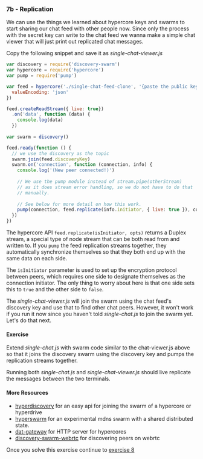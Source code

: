 ### 7b - Replication

We can use the things we learned about hypercore keys and swarms to start sharing our chat feed with other people now. Since only the process with the secret key can write to the chat feed we wanna make a simple chat viewer that will just print out replicated chat messages.

Copy the following snippet and save it as _single-chat-viewer.js_

```js
var discovery = require('discovery-swarm')
var hypercore = require('hypercore')
var pump = require('pump')

var feed = hypercore('./single-chat-feed-clone', '{paste the public key from the prev exercise}', {
  valueEncoding: 'json'
})

feed.createReadStream({ live: true})
  .on('data', function (data) {
    console.log(data)
  })
 
var swarm = discovery()

feed.ready(function () {
  // we use the discovery as the topic
  swarm.join(feed.discoveryKey)
  swarm.on('connection', function (connection, info) {
    console.log('(New peer connected!)')
    
    // We use the pump module instead of stream.pipe(otherStream)
    // as it does stream error handling, so we do not have to do that
    // manually.
    
    // See below for more detail on how this work.
    pump(connection, feed.replicate(info.initiator, { live: true }), connection)
  })
})
```

The hypercore API `feed.replicate(isInitiator, opts)` returns a Duplex stream, a special type of node stream that can be both read from and written to. If you `pump` the feed replication streams together, they automatically synchronize themselves so that they both end up with the same data on each side.

The `isInitiator` parameter is used to set up the encryption protocol between peers, which requires one side to designate themselves as the connection initiator. The only thing to worry about here is that one side sets this to `true` and the other side to `false`.

The _single-chat-viewer.js_ will join the swarm using the chat feed's discovery key
and use that to find other chat peers. However, it won't work if you run it now since you haven't told _single-chat.js_ to join the swarm yet. Let's do that next.

#### Exercise

Extend _single-chat.js_ with swarm code similar to the chat-viewer.js above so that it joins the discovery swarm using the discovery key and pumps the replication streams together.

Running both _single-chat.js_ and _single-chat-viewer.js_ should live replicate the messages between the two terminals.

#### More Resources

* [hyperdiscovery](https://github.com/karissa/hyperdiscovery) for an easy api for joining the swarm of a hypercore or hyperdrive
* [hyperswarm](https://github.com/mafintosh/hyperswarm) for an experimental mdns swarm with a shared distributed state.
* [dat-gateway](https://github.com/pfrazee/dat-gateway) for HTTP server for hypercores 
* [discovery-swarm-webrtc](https://github.com/geut/discovery-swarm-webrtc) for discovering peers on webrtc

Once you solve this exercise continue to [exercise 8](08.html)
